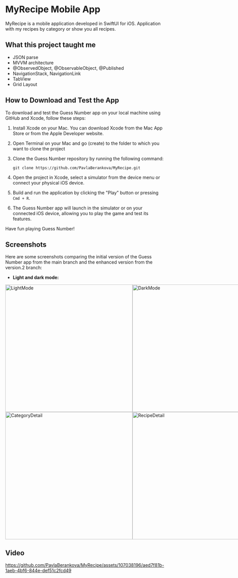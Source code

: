 # MyRecipe Mobile App

MyRecipe is a mobile application developed in SwiftUI for iOS. Application with my recipes by category or show you all recipes.

## What this project taught me

 - JSON parse
 - MVVM architecture
 - @ObservedObject, @ObservableObject, @Published
 - NavigationStack, NavigationLink
 - TabView
 - Grid Layout


## How to Download and Test the App

To download and test the Guess Number app on your local machine using GitHub and Xcode, follow these steps:

1. Install Xcode on your Mac. You can download Xcode from the Mac App Store or from the Apple Developer website.

2. Open Terminal on your Mac and go (create) to the folder to which you want to clone the project

3. Clone the Guess Number repository by running the following command:
   ```
   git clone https://github.com/PavlaBerankova/MyRecipe.git
   ```

4. Open the project in Xcode, select a simulator from the device menu or connect your physical iOS device.

5. Build and run the application by clicking the "Play" button or pressing `Cmd + R`.

6. The Guess Number app will launch in the simulator or on your connected iOS device, allowing you to play the game and test its features.

Have fun playing Guess Number!


## Screenshots

Here are some screenshots comparing the initial version of the Guess Number app from the main branch and the enhanced version from the version.2 branch:


- **Light and dark mode:**

<div style="display: flex;">
  <img src="https://github.com/PavlaBerankova/MyRecipe/assets/107038196/6436d395-3291-4d43-9b52-d6d89362d472" alt="LightMode" width="400" />
  <img src="https://github.com/PavlaBerankova/MyRecipe/assets/107038196/5dfb59d6-8132-4e2c-b35e-4c95fb01ee8a" alt="DarkMode" width="400" />
</div>


<div style="display: flex;">
  <img src="https://github.com/PavlaBerankova/MyRecipe/assets/107038196/18ad5f87-86e8-4ba1-97cd-0fdae24cf4ac" alt="CategoryDetail" width="400" />
  <img src="https://github.com/PavlaBerankova/MyRecipe/assets/107038196/e8a979b3-5095-4ff8-8dd9-5be8a2dfb8fb" alt="RecipeDetail" width="400" />
</div>


## Video

https://github.com/PavlaBerankova/MyRecipe/assets/107038196/aed7f81b-1aeb-4bf6-844e-def51c2fcd49






